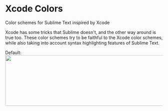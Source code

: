 # Xcode Colors
Color schemes for Sublime Text inspired by Xcode

Xcode has some tricks that Sublime doesn't, and the other way around is true too. These color schemes try to be faithful to the Xcode color schemes, while also taking into account syntax highlighting features of Sublime Text.

Default:  
<img src="https://raw.githubusercontent.com/braver/XcodeColors/master/images/Default.png" width="530" height="162">
